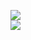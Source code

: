 [![](https://img.shields.io/badge/Made%20With-Github%20Spray-lightgrey.svg?style=for-the-badge&logo=github)](https://github.com/Annihil/github-spray#18948)  
[![](https://i.imgur.com/2DrTn0Z.gif)](https://github.com/Annihil/github-spray)